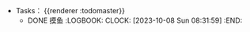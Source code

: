 - Tasks： {{renderer :todomaster}}
	- DONE 摸鱼
	  :LOGBOOK:
	  CLOCK: [2023-10-08 Sun 08:31:59]
	  :END: